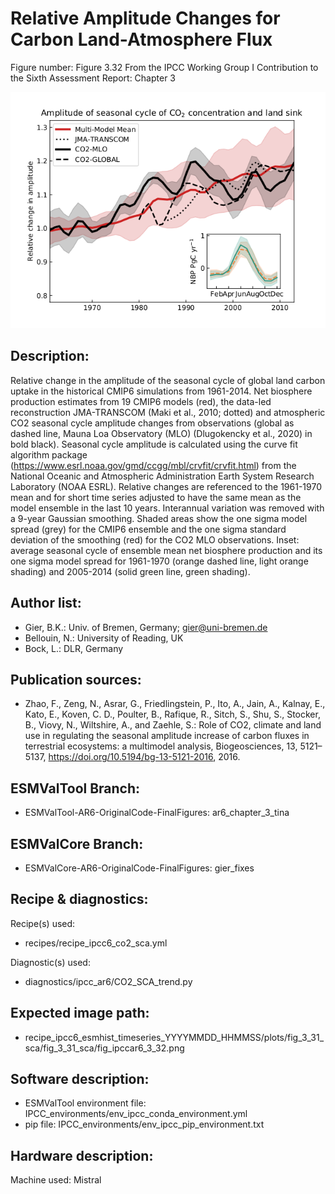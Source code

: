
Relative Amplitude Changes for Carbon Land-Atmosphere Flux
============

Figure number: Figure 3.32
From the IPCC Working Group I Contribution to the Sixth Assessment Report: Chapter 3

![Figure 3.32](../images/ar6_wg1_chap3_figure3_32_nbp_amplitude.png?raw=true)


Description:
------------
Relative change in the amplitude of the seasonal cycle of global land carbon uptake in the historical CMIP6 simulations from 1961-2014. Net biosphere production estimates from 19 CMIP6 models (red), the data-led reconstruction JMA-TRANSCOM (Maki et al., 2010; dotted) and atmospheric CO2 seasonal cycle amplitude changes from observations (global as dashed line, Mauna Loa Observatory (MLO) (Dlugokencky et al., 2020) in bold black). Seasonal cycle amplitude is calculated using the curve fit algorithm package (https://www.esrl.noaa.gov/gmd/ccgg/mbl/crvfit/crvfit.html) from the National Oceanic and Atmospheric Administration Earth System Research Laboratory (NOAA ESRL). Relative changes are referenced to the 1961-1970 mean and for short time series adjusted to have the same mean as the model ensemble in the last 10 years. Interannual variation was removed with a 9-year Gaussian smoothing. Shaded areas show the one sigma model spread (grey) for the CMIP6 ensemble and the one sigma standard deviation of the smoothing (red) for the CO2 MLO observations. Inset: average seasonal cycle of ensemble mean net biosphere production and its one sigma model spread for 1961-1970 (orange dashed line, light orange shading) and 2005-2014 (solid green line, green shading).


Author list:
------------
- Gier, B.K.: Univ. of Bremen, Germany; gier@uni-bremen.de
- Bellouin, N.: University of Reading, UK
- Bock, L.: DLR, Germany

Publication sources:
--------------------
- Zhao, F., Zeng, N., Asrar, G., Friedlingstein, P., Ito, A., Jain, A., Kalnay, E., Kato, E., Koven, C. D., Poulter, B., Rafique, R., Sitch, S., Shu, S., Stocker, B., Viovy, N., Wiltshire, A., and Zaehle, S.: Role of CO2, climate and land use in regulating the seasonal amplitude increase of carbon fluxes in terrestrial ecosystems: a multimodel analysis, Biogeosciences, 13, 5121–5137, https://doi.org/10.5194/bg-13-5121-2016, 2016. 


ESMValTool Branch:
------------------
- ESMValTool-AR6-OriginalCode-FinalFigures: ar6_chapter_3_tina


ESMValCore Branch:
------------------
- ESMValCore-AR6-OriginalCode-FinalFigures: gier_fixes


Recipe & diagnostics:
---------------------
Recipe(s) used: 
- recipes/recipe_ipcc6_co2_sca.yml

Diagnostic(s) used:
- diagnostics/ipcc_ar6/CO2_SCA_trend.py


Expected image path:
--------------------
- recipe_ipcc6_esmhist_timeseries_YYYYMMDD_HHMMSS/plots/fig_3_31_sca/fig_3_31_sca/fig_ipccar6_3_32.png


Software description:
---------------------
- ESMValTool environment file: IPCC_environments/env_ipcc_conda_environment.yml
- pip file: IPCC_environments/env_ipcc_pip_environment.txt


Hardware description:
---------------------
Machine used: Mistral

